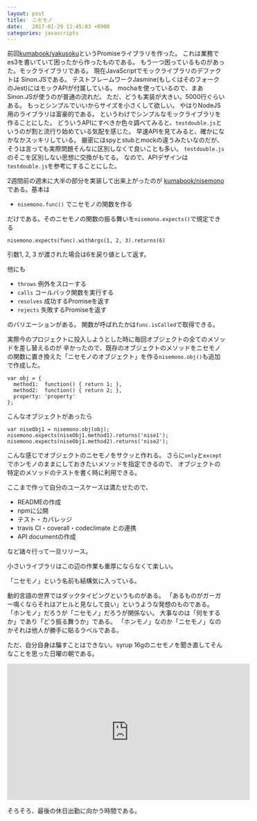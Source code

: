 ```yaml
---
layout: post
title:  ニセモノ
date:   2017-01-29 11:45:03 +0900
categories: javascripts
---
```


 前回[kumabook/yakusoku](https://github.com/kumabook/yakusoku)というPromiseライブラリを作った。
 これは業務でes3を書いていて困ったから作ったものである。
 もう一つ困っているものがあった。モックライブラリである。
 現在JavaScriptでモックライブラリのデファクトは Sinon.JSである。
 テストフレームワークJasmine(もしくはそのフォークのJest)にはモックAPIが付属している。
 mochaを使っているので、まあSinon.JSが使うのが普通の流れだ。
 ただ、どうも実装が大きい。5000行ぐらいある。
 もっとシンプルでいいからサイズを小さくして欲しい。
 やはりNodeJS用のライブラリは富豪的である。
 というわけでシンプルなモックライブラリを作ることにした。
 どういうAPIにすべきか色々調べてみると、`testdouble.js`というのが割と流行り始めている気配を感じた。
 早速APIを見てみると、確かになかなかスッキリしている。
 厳密にはspyとstubとmockの違うみたいなのだが、
 そうは言っても実際問題そんなに区別しなくて良いことも多い。
 `testdouble.js`のそこを区別しない思想に交換がもてる。
 なので、APIデザインは`testdouble.js`を参考にすることにした。

 2週間前の週末に大半の部分を実装して出来上がったのが [kumabook/nisemono](https://github.com/kumabook/nisemono)
 である。基本は

 - `nisemono.func()` でニセモノの関数を作る

 だけである。そのニセモノの関数の振る舞いを`nisemono.expects()`で規定できる

```
nisemono.expects(func).withArgs(1, 2, 3).returns(6)
```

引数1, 2, 3 が渡された場合は6を戻り値として返す。

他にも

- `throws` 例外をスローする
- `calls` コールバック関数を実行する
- `resolves` 成功するPromiseを返す
- `rejects` 失敗するPromiseを返す

のバリエーションがある。
関数が呼ばれたかは`func.isCalled`で取得できる。

実際今のプロジェクトに投入しようとした時に毎回オブジェクトの全てのメソッドを差し替えるのが
辛かったので、既存のオブジェクトのメソッドをニセモノの関数に置き換えた「ニセモノのオブジェクト」を作る`nisemono.obj()`も追加で作成した。

```
var obj = {
  method1:  function() { return 1; },
  method2:  function() { return 2; },
  property: 'property'
};
```

こんなオブジェクトがあったら

```
var niseObj1 = nisemono.obj(obj);
nisemono.expects(niseObj1.method1).returns('nise1');
nisemono.expects(niseObj1.method2).returns('nise2');

```

こんな感じでオブジェクトのニセモノをサクッと作れる。
さらに`only`と`except`でホンモノのままにしておきたいメソッドを指定できるので、
オブジェクトの特定のメソッドのテストを書く時に利用できる。

ここまで作って自分のユースケースは満たせたので、

- READMEの作成
- npmに公開
- テスト・カバレッジ
- travis CI・coverall・codeclimate との連携
- API documentの作成

など諸々行って一旦リリース。

小さいライブラリはこの辺の作業も重厚にならなくて楽しい。

「ニセモノ」という名前も結構気に入っている。

動的言語の世界ではダックタイピングというものがある。
「あるものがガーガー鳴くならそれはアヒルと見なして良い」というような発想のものである。
「ホンモノ」だろうが「ニセモノ」だろうが関係ない。
大事なのは「何をするか」であり「どう振る舞うか」である。
「ホンモノ」なのか「ニセモノ」なのかそれは他人が勝手に貼るラベルである。

ただ、自分自身は騙すことはできない。syrup 16gのニセモノを聞き直してそんなことを思った日曜の朝である。

<iframe width="560" height="315" src="https://www.youtube.com/embed/15AO2gROtK4" frameborder="0" allowfullscreen></iframe>

そろそろ、最後の休日出勤に向かう時間である。
